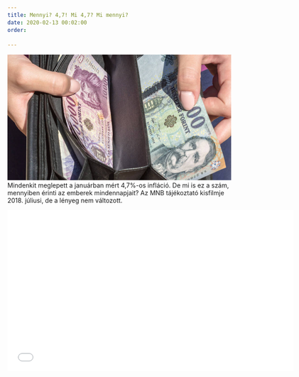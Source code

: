 ```yaml
---
title: Mennyi? 4,7! Mi 4,7? Mi mennyi?
date: 2020-02-13 00:02:00
order: 

---
```

![](/uploads/2710_8516_1529568754-w1YiQKaZj_md.jpg)  
Mindenkit meglepett a januárban mért 4,7%-os infláció. De mi is ez a szám, mennyiben érinti az emberek mindennapjait? Az MNB tájékoztató kisfilmje 2018. júliusi, de a lényeg nem változott.

<iframe width="644" height="362" src="[https://www.youtube.com/embed/xvhgntd7xDU](https://www.youtube.com/embed/xvhgntd7xDU "https://www.youtube.com/embed/xvhgntd7xDU")" frameborder="0" allow="accelerometer; autoplay; encrypted-media; gyroscope; picture-in-picture" allowfullscreen></iframe>